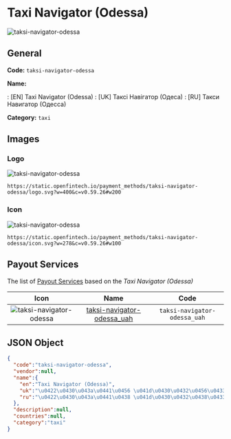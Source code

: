 
# Taxi Navigator (Odessa) 
![taksi-navigator-odessa](https://static.openfintech.io/payment_methods/taksi-navigator-odessa/logo.svg?w=400&c=v0.59.26#w200)  

## General 
**Code:** `taksi-navigator-odessa` 
 
**Name:** 
 
:	[EN] Taxi Navigator (Odessa) 
:	[UK] Таксі Навігатор (Одеса) 
:	[RU] Такси Навигатор (Одесса) 
 
**Category:** `taxi` 
 

## Images 

### Logo 
![taksi-navigator-odessa](https://static.openfintech.io/payment_methods/taksi-navigator-odessa/logo.svg?w=400&c=v0.59.26#w200)  

```
https://static.openfintech.io/payment_methods/taksi-navigator-odessa/logo.svg?w=400&c=v0.59.26#w200
```  

### Icon 
![taksi-navigator-odessa](https://static.openfintech.io/payment_methods/taksi-navigator-odessa/icon.svg?w=278&c=v0.59.26#w100)  

```
https://static.openfintech.io/payment_methods/taksi-navigator-odessa/icon.svg?w=278&c=v0.59.26#w100
```  

## Payout Services 
 
The list of [Payout Services](/payout-services/) based on the _Taxi Navigator (Odessa)_ 

|Icon|Name|Code| 
|:---:|:---:|:---:| 
|![taksi-navigator-odessa](https://static.openfintech.io/payout_methods/taksi-navigator-odessa/icon.png?w=278&c=v0.59.26#w40) |[taksi-navigator-odessa_uah](/payout-services/taksi-navigator-odessa_uah/)|`taksi-navigator-odessa_uah`| 
 

## JSON Object 

```json
{
  "code":"taksi-navigator-odessa",
  "vendor":null,
  "name":{
    "en":"Taxi Navigator (Odessa)",
    "uk":"\u0422\u0430\u043a\u0441\u0456 \u041d\u0430\u0432\u0456\u0433\u0430\u0442\u043e\u0440 (\u041e\u0434\u0435\u0441\u0430)",
    "ru":"\u0422\u0430\u043a\u0441\u0438 \u041d\u0430\u0432\u0438\u0433\u0430\u0442\u043e\u0440 (\u041e\u0434\u0435\u0441\u0441\u0430)"
  },
  "description":null,
  "countries":null,
  "category":"taxi"
}
```  
